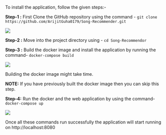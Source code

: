 To install the application, follow the given steps:-

**Step-1 :** First Clone the GitHub repository using the command - 
```git clone https://github.com/ArijitGuha0179/Song-Recommender.git```

![](./images/archi_1.png)

**Step-2 :** Move into the project directory using -
```cd Song-Recommendor```

**Step-3 :** Build the docker image and install the application by running the command-
```docker-compose build```

![](./images/archi_2.png)

Building the docker image might take time.

**NOTE:** If you have previously built the docker image then you can skip this step.

**Step-4:** Run the docker and the web application by using the command-
```docker-compose up```

![](./images/archi_3.png)

Once all these commands run successfully the application will start running on
http://localhost:8080
